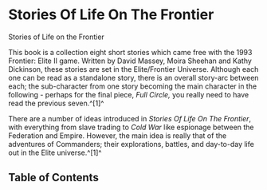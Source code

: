 # Stories Of Life On The Frontier
Stories of Life on the Frontier
 		 	 

This book is a collection eight short stories which came free with the 1993 Frontier: Elite II game. Written by David Massey, Moira Sheehan and Kathy Dickinson, these stories are set in the Elite/Frontier Universe. Although each one can be read as a standalone story, there is an overall story-arc between each; the sub-character from one story becoming the main character in the following - perhaps for the final piece, *Full Circle,* you really need to have read the previous seven.^[1]^

There are a number of ideas introduced in *Stories Of Life On The Frontier*, with everything from slave trading to *Cold War* like espionage between the Federation and Empire. However, the main idea is really that of the adventures of Commanders; their explorations, battles, and day-to-day life out in the Elite universe.^[1]^

## Table of Contents